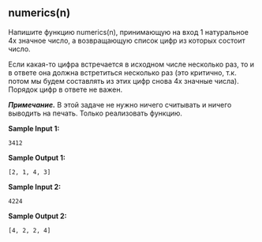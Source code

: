 ## numerics(n)

Напишите функцию numerics(n), принимающую на вход 1 натуральное 4х значное число, а возвращающую список цифр из которых состоит число.

Если какая-то цифра встречается в исходном числе несколько раз, то и в ответе она должна встретиться несколько раз (это критично, т.к. потом мы будем составлять из этих цифр снова 4х значные числа). Порядок цифр в ответе не важен.

***Примечание.*** В этой задаче не нужно ничего считывать и ничего выводить на печать. Только реализовать функцию.

**Sample Input 1:**

```commandline
3412
```

**Sample Output 1:**

```commandline
[2, 1, 4, 3]
```

**Sample Input 2:**

```commandline
4224
```

**Sample Output 2:**

```commandline
[4, 2, 2, 4]
```
